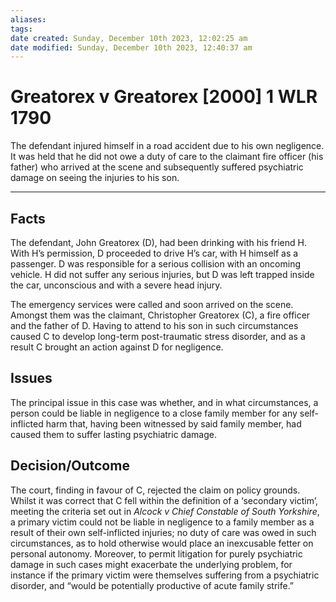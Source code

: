 ```yaml
---
aliases: 
tags: 
date created: Sunday, December 10th 2023, 12:02:25 am
date modified: Sunday, December 10th 2023, 12:40:37 am
---
```


# Greatorex v Greatorex [2000] 1 WLR 1790

The defendant injured himself in a road accident due to his own negligence. It was held that he did not owe a duty of care to the claimant fire officer (his father) who arrived at the scene and subsequently suffered psychiatric damage on seeing the injuries to his son.

---

## Facts

The defendant, John Greatorex (D), had been drinking with his friend H. With H’s permission, D proceeded to drive H’s car, with H himself as a passenger. D was responsible for a serious collision with an oncoming vehicle. H did not suffer any serious injuries, but D was left trapped inside the car, unconscious and with a severe head injury.

The emergency services were called and soon arrived on the scene. Amongst them was the claimant, Christopher Greatorex (C), a fire officer and the father of D. Having to attend to his son in such circumstances caused C to develop long-term post-traumatic stress disorder, and as a result C brought an action against D for negligence.

## Issues

The principal issue in this case was whether, and in what circumstances, a person could be liable in negligence to a close family member for any self-inflicted harm that, having been witnessed by said family member, had caused them to suffer lasting psychiatric damage.

## Decision/Outcome

The court, finding in favour of C, rejected the claim on policy grounds. Whilst it was correct that C fell within the definition of a ‘secondary victim’, meeting the criteria set out in _Alcock v Chief Constable of South Yorkshire_, a primary victim could not be liable in negligence to a family member as a result of their own self-inflicted injuries; no duty of care was owed in such circumstances, as to hold otherwise would place an inexcusable fetter on personal autonomy. Moreover, to permit litigation for purely psychiatric damage in such cases might exacerbate the underlying problem, for instance if the primary victim were themselves suffering from a psychiatric disorder, and “would be potentially productive of acute family strife.”
